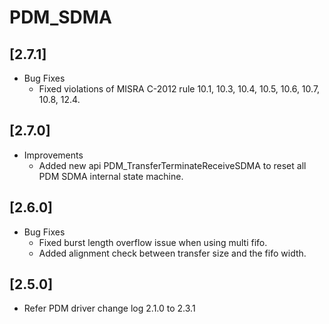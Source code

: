 # PDM_SDMA

## [2.7.1]

- Bug Fixes
  - Fixed violations of MISRA C-2012 rule 10.1, 10.3, 10.4, 10.5, 10.6, 10.7, 10.8, 12.4.

## [2.7.0]

- Improvements
  - Added new api PDM_TransferTerminateReceiveSDMA to reset all PDM SDMA internal state machine.

## [2.6.0]

- Bug Fixes
  - Fixed burst length overflow issue when using multi fifo.
  - Added alignment check between transfer size and the fifo width.

## [2.5.0]

- Refer PDM driver change log 2.1.0 to 2.3.1
